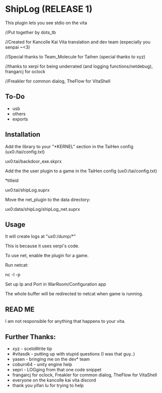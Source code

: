 # ShipLog (RELEASE 1)
This plugin lets you see stdio on the vita


//Put together by dots_tb

//Created for Kancolle Kai Vita translation and dev team (expecially you senpai ~<3)

//Special thanks to Team_Molecule for Taihen (special thanks to xyz)

//thanks to xerpi for being underrated (and logging functions/netdebug), frangarcj for oclock

//Freakler for common dialog, TheFlow for VitaShell

## To-Do
 * usb
 * others
 * exports
## Installation
Add the library to your "*KERNEL" section in the TaiHen config (ux0:/tai/config.txt)

  ux0:tai/backdoor_exe.skprx

Add the the user plugin to a game in the TaiHen config (ux0:/tai/config.txt)

  *titleid

  ux0:tai/shipLog.suprx

Move the net_plugin to the data directory:

  ux0:data/shipLog/shipLog_net.suprx

## Usage
It will create logs at "ux0:/dump/*"

This is because it uses xerpi's code.

To use net, enable the plugin for a game.

Run netcat:

  nc -l -p <port>

Set up Ip and Port in WarRoom/Configuration app

The whole buffer will be redirected to netcat when game is running.


## READ ME

I am not responsible for anything that happens to your vita.

## Further Thanks:
 * xyz - sceIoWrite tip
 * #vitasdk - putting up with stupid questions (I was that guy..)
 * yasen - bringing me on the dev* team
 * coburn64 - unity engine help
 * xepri - LOGging from that one code snippet
 * frangarcj for oclock, Freakler for common dialog, TheFlow for VitaShell
 * everyone on the kancolle kai vita discord
 * thank you yifan lu for trying to help
